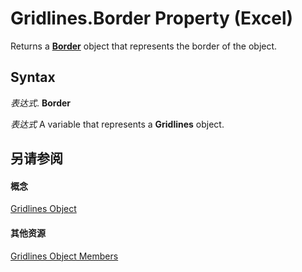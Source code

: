 
# Gridlines.Border Property (Excel)

Returns a  **[Border](bca516bf-7c0f-f9df-078d-dfb522f256f3.md)** object that represents the border of the object.


## Syntax

 _表达式_. **Border**

 _表达式_ A variable that represents a **Gridlines** object.


## 另请参阅


#### 概念


[Gridlines Object](8a096f01-808f-5708-8da5-5667a5f4080d.md)
#### 其他资源


[Gridlines Object Members](http://msdn.microsoft.com/library/f196690a-9c78-e8fc-2a3e-64b54d9175fb%28Office.15%29.aspx)